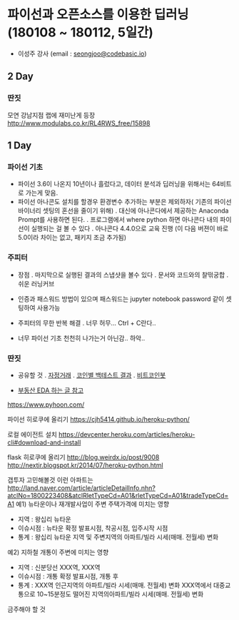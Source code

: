 # 파이선과 오픈소스를 이용한 딥러닝 (180108 ~ 180112, 5일간)
- 이성주 강사 (email : seongjoo@codebasic.io)


## 2 Day




### 딴짓
모연 강남지점 랩에 재미난게 등장
http://www.modulabs.co.kr/RL4RWS_free/15898





## 1 Day




### 파이선 기초
- 파이선 3.6이 나온지 10년이나 흘렀다고, 데이터 분석과 딥러닝을 위해서는 64비트로 가는게 맞음.
- 파이선 아나콘도 설치를 할경우 환경변수 추가하는 부분은 제외하자( 기존의 파이선 바이너리 셋팅의 혼선을 줄이기 위해)
  . 대신에 아나콘다에서 제공하는 Anaconda Prompt를 사용하면 된다.
  . 프로그램에서 where python 하면 아나콘다 내의 파이선이 실행되는 걸 볼 수 있다
  . 아나콘다 4.4.0으로 교육 진행  (이 다음 버젼이 바로 5.0이라 차이는 없고, 패키지 조금 추가됨)

### 주피터
- 장점
 . 마지막으로 실행된 결과의 스냅샷을 볼수 있다
 . 문서와 코드와의 찰떢궁합
 . 쉬운 러닝커브

- 인증과 패스워드 방법이 있으며 패스워드는 jupyter notebook password 같이 셋팅하여 사용가능

- 주피터의 무한 반복 해결
 . 너무 허무... Ctrl + C란다..

- 너무 파이선 기초 천천히 나가는거 아닌감.. 하악..






### 딴짓

-  공유할 것
  . [자정거래](https://blog.naver.com/timeloader/221179095119)
  . [코인별 백테스트 결과](https://blog.naver.com/PostView.nhn?blogId=pjt3591oo&logNo=221178810736&parentCategoryNo=&categoryNo=106&viewDate=&isShowPopularPosts=false&from=postView)
  . [비트코인봇](https://www.ddengle.com/bitcoindeveloper/4686909)

- [부동산 EDA 하는 글 참고](http://wwwhihaho.synology.me/hoon/?cat=10)

https://www.pyhoon.com/




파이선 히로쿠에 올리기
https://cjh5414.github.io/heroku-python/

로컬 에이전트 설치
https://devcenter.heroku.com/articles/heroku-cli#download-and-install

flask 히로쿠에 올리기
http://blog.weirdx.io/post/9008
http://nextir.blogspot.kr/2014/07/heroku-python.html

갭투자 고민해볼것
이런 아파트는
http://land.naver.com/article/articleDetailInfo.nhn?atclNo=1800223408&atclRletTypeCd=A01&rletTypeCd=A01&tradeTypeCd=A1
예1) 뉴타운이나 재개발사업이 주변 주택가격에 미치는 영향
   - 지역 : 왕십리 뉴타운
   - 이슈시점 : 뉴타운 확정 발표시점, 착공시점, 입주시작 시점
   - 통계 : 왕십리 뉴타운 지역 및 주변지역의 아파트/빌라 시세(매매. 전월세) 변화

 예2) 지하철 개통이 주변에 미치는 영향
   - 지역 : 신분당선 XXX역, XXX역
   - 이슈시점 : 개통 확정 발표시점, 개통 후
   - 통계 : XXX역 인근지역의 아파트/빌라 시세(매매. 전월세) 변화
               XXX역에서 대중교통으로 10~15분정도 떨어진 지역의아파트/빌라 시세(매매. 전월세) 변화

금주해야 할 것
